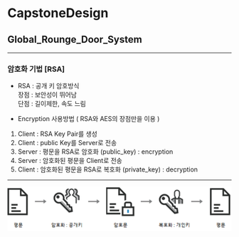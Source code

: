 ﻿# CapstoneDesign
## Global_Rounge_Door_System
<hr/>

### 암호화 기법 [RSA]

 + RSA : 공개 키 암호방식  
장점 : 보안성이 뛰어남  
단점 : 길이제한, 속도 느림



+ Encryption 사용방법 ( RSA와 AES의 장점만을 이용 )
1. Client : RSA Key Pair를 생성
2. Client : public Key를 Server로 전송
3. Server : 평문을 RSA로 암호화 (public_key) : encryption
4. Server : 암호화된 평문을 Client로 전송
5. Client : 암호화된 평문을 RSA로 복호화 (private_key) : decryption

<hr>

![encryption](./img/RSA.png)
